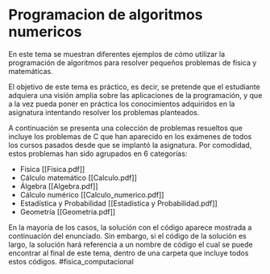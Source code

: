 # Programacion de algoritmos numericos

En este tema se muestran diferentes ejemplos de cómo utilizar la programación de algoritmos para resolver pequeños problemas de física y matemáticas. 

El objetivo de este tema es práctico, es decir, se pretende que el estudiante adquiera una visión amplia sobre las aplicaciones de la programación, y que a la vez pueda poner en práctica los conocimientos adquiridos en la asignatura intentando resolver los problemas planteados.

A continuación se presenta una colección de problemas resueltos que incluye los problemas de C que han aparecido en los exámenes de todos los cursos pasados desde que se implantó la asignatura.
Por comodidad, estos problemas han sido agrupados en 6 categorías:

 - Física [[Fisica.pdf]]
 - Cálculo matemático [[Calculo.pdf]]
 - Álgebra [[Algebra.pdf]]
 - Cálculo numérico [[Calculo_numerico.pdf]]
 - Estadística y Probabilidad [[Estadistica y Probabilidad.pdf]]
 - Geometría [[Geometria.pdf]]

En la mayoría de los casos, la solución con el código aparece mostrada a continuación del enunciado. Sin embargo, si el código de la solución es largo, la solución hará referencia a un nombre de código el cual se puede encontrar al final de este tema, dentro de una carpeta que incluye todos estos códigos.
#fisica_computacional
